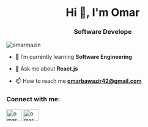 <h1 align="center">Hi 👋, I'm Omar</h1>
<h3 align="center">Software Develope</h3>

<p align="left"> <img src="https://komarev.com/ghpvc/?username=omarmazin&label=Profile%20views&color=0e75b6&style=flat" alt="omarmazin" /> </p>

- 🌱 I’m currently learning **Software Engineering**

- 💬 Ask me about **React.js**

- 📫 How to reach me **omarbawazir42@gmail.com**

<h3 align="left">Connect with me:</h3>
<p align="left">
<a href="https://twitter.com/omarmazin_" target="blank"><img align="center" src="https://raw.githubusercontent.com/rahuldkjain/github-profile-readme-generator/master/src/images/icons/Social/twitter.svg" alt="omarmazin_" height="30" width="40" /></a>
<a href="https://instagram.com/blade2dev" target="blank"><img align="center" src="https://raw.githubusercontent.com/rahuldkjain/github-profile-readme-generator/master/src/images/icons/Social/instagram.svg" alt="omarmazin_" height="30" width="40" /></a>
</p>



